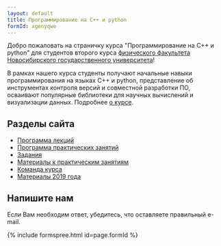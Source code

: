 ```yaml
---
layout: default
title: Программирование на C++ и python
formId: xgenyqwe
---
```


Добро пожаловать на страничку курса "Программирование на C++ и python" для студентов второго курса [физического факультета](http://phys.nsu.ru) [Новосибирского государственного университета](https://www.nsu.ru)!

В рамках нашего курса студенты получают начальные навыки программирования на языках C++ и python, представление об инструментах контроля версий и совместной разработки ПО, осваивают популярные библиотеки для научных вычислений и визуализации данных. Подробнее [о курсе](about).

## Разделы сайта

* [Программа лекций](lectures)
* [Программа практических занятий](seminars)
* [Задания](problems)
* [Материалы к практическим занятиям](textbook)
* [Команда курса](team)
* [Материалы 2019 года](https://github.com/VitalyVorobyev/CppPython2019)

## Напишите нам

Если Вам необходим ответ, убедитесь, что оставляете правильный e-mail.

{% include formspree.html id=page.formId %}
